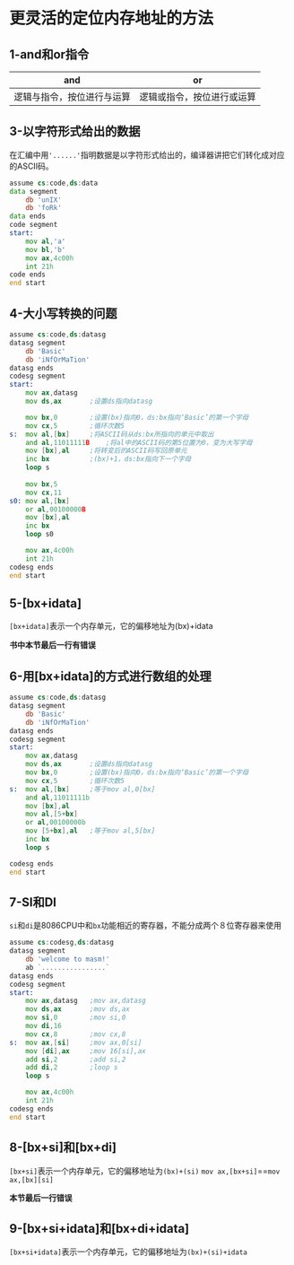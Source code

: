 # 更灵活的定位内存地址的方法

## 1-and和or指令

and|or
---|---
逻辑与指令，按位进行与运算|逻辑或指令，按位进行或运算

## 3-以字符形式给出的数据

在汇编中用`'......'`指明数据是以字符形式给出的，编译器讲把它们转化成对应的ASCII码。

```asm
assume cs:code,ds:data
data segment
    db 'unIX'
    db 'foRk'
data ends
code segment
start: 
    mov al,'a'
    mov bl,'b'
    mov ax,4c00h
    int 21h
code ends
end start
```

## 4-大小写转换的问题

```asm
assume cs:code,ds:datasg
datasg segment
    db 'Basic'
    db 'iNfOrMaTion'
datasg ends
codesg segment
start:
    mov ax,datasg   
    mov ds,ax       ;设置ds指向datasg

    mov bx,0        ;设置(bx)指向0，ds:bx指向‘Basic’的第一个字母
    mov cx,5        ;循环次数5
s:  mov al,[bx]     ;将ASCII码从ds:bx所指向的单元中取出
    and al,11011111B    ;将al中的ASCII码的第5位置为0，变为大写字母
    mov [bx],al     ;将转变后的ASCII码写回原单元
    inc bx          ;(bx)+1，ds:bx指向下一个字母
    loop s
    
    mov bx,5
    mov cx,11
s0: mov al,[bx]
    or al,00100000B
    mov [bx],al
    inc bx
    loop s0

    mov ax,4c00h
    int 21h
codesg ends
end start
```

## 5-[bx+idata]

`[bx+idata]`表示一个内存单元，它的偏移地址为(bx)+idata

**书中本节最后一行有错误**

## 6-用[bx+idata]的方式进行数组的处理

```asm
assume cs:code,ds:datasg
datasg segment
    db 'Basic'
    db 'iNfOrMaTion'
datasg ends
codesg segment
start:
    mov ax,datasg   
    mov ds,ax       ;设置ds指向datasg
    mov bx,0        ;设置(bx)指向0，ds:bx指向‘Basic’的第一个字母
    mov cx,5        ;循环次数5
s:  mov al,[bx]     ;等于mov al,0[bx]
    and al,11011111b
    mov [bx],al
    mov al,[5+bx]
    or al,00100000b
    mov [5+bx],al   ;等于mov al,5[bx]
    inc bx
    loop s

codesg ends
end start
```
## 7-SI和DI

`si`和`di`是8086CPU中和`bx`功能相近的寄存器，不能分成两个８位寄存器来使用

```asm
assume cs:codesg,ds:datasg
datasg segment
    db 'welcome to masm!'
    ab `................`
datasg ends
codesg segment
start:
    mov ax,datasg   ;mov ax,datasg
    mov ds,ax       ;mov ds,ax
    mov si,0        ;mov si,0
    mov di,16       
    mov cx,8        ;mov cx,8
s:  mov ax,[si]     ;mov ax,0[si]
    mov [di],ax     ;mov 16[si],ax
    add si,2        ;add si,2
    add di,2        ;loop s
    loop s

    mov ax,4c00h
    int 21h
codesg ends
end start
```

## 8-[bx+si]和[bx+di]

`[bx+si]`表示一个内存单元，它的偏移地址为`(bx)+(si)`
`mov ax,[bx+si]`==`mov ax,[bx][si]`

**本节最后一行错误**

## 9-[bx+si+idata]和[bx+di+idata]

`[bx+si+idata]`表示一个内存单元，它的偏移地址为`(bx)+(si)+idata`

## 